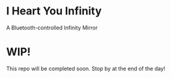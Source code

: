 # I Heart You Infinity
 A Bluetooth-controlled Infinity Mirror


# WIP!

This repo will be completed soon. Stop by at the end of the day!

